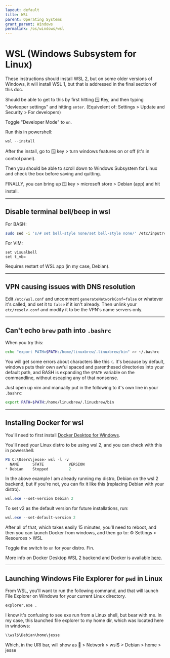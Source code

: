 ```yaml
---
layout: default
title: WSL
parent: Operating Systems
grant_parent: Windows
permalink: /os/windows/wsl
---
```


# WSL (Windows Subsystem for Linux)
These instructions should install WSL 2, but on some older versions of Windows, it will install WSL 1, but that is addressed in the final section of this doc.

Should be able to get to this by first hitting 🪟 Key, and then typing "devleoper settings" and hitting `enter`. 
(Equivelent of: Settings > Update and Security > For developers)

Toggle "Developer Mode" to `on`.

Run this in powershell:
```powershell
wsl --install
```

After the install, go to 🪟 key > turn windows features on or off (it's in control panel).

Then you should be able to scroll down to Windows Subsystem for Linux and check the box before saving and quitting.

FINALLY, you can bring up 🪟 key > microsoft store > Debian (app) and hit install.

---
## Disable terminal bell/beep in wsl

For BASH:
```bash
sudo sed -i 's/# set bell-style none/set bell-style none/' /etc/inputrc
```

For VIM:
```vim
set visualbell
set t_vb=
```
Requires restart of WSL app (in my case, Debian).

---
## VPN causing issues with DNS resolution
Edit `/etc/wsl.conf` and uncomment `generateNetworkConf=false` or whatever it's called, and set it to `false` if it isn't already. Then unlink your `etc/resolv.conf` and modify it to be the VPN's name servers only.

---
## Can't echo `brew` path into `.bashrc`

When you try this:

```bash
echo "export PATH=$PATH:/home/linuxbrew/.linuxbrew/bin" >> ~/.bashrc
```

You will get some errors about characters like this `(`. It's because by default, windows puts their own awful spaced and parenthesed directories into your default path, and BASH is expanding the `$PATH` variable on the commandline, without escaping any of that nonsense.

Just open up vim and manually put in the following to it's own line in your `.bashrc`:

```bash
export PATH=$PATH:/home/linuxbrew/.linuxbrew/bin
```

---
## Installing Docker for wsl
You'll need to first install [Docker Desktop for Windows](https://docs.docker.com/desktop/windows/install/).

You'll need your Linux distro to be using wsl 2, and you can check with this in powershell:
```powershell
PS C:\Users\jesse> wsl -l -v
  NAME      STATE           VERSION
* Debian    Stopped         2
```

In the above example I am already running my distro, Debian on the wsl 2 backend, but if you're not, you can fix it like this (replacing Debian with your distro).
```powershell
wsl.exe --set-version Debian 2
```

To set v2 as the default version for future installations, run:
```powershell
wsl.exe --set-default-version 2
```

After all of that, which takes easily 15 minutes, you'll need to reboot, and then you can launch Docker from windows, and then go to:
⚙️ Settings > Resources > WSL

Toggle the switch to `on` for your distro. Fin.

More info on Docker Desktop WSL 2 backend and Docker is available [here](https://docs.docker.com/desktop/windows/wsl/).

---
## Launching Windows File Explorer for `pwd` in Linux
From WSL, you'll want to run the following command, and that will launch File Explorer on Windows for your current Linux directory.

```bash
explorer.exe .
```

I know it's confusing to see exe run from a Linux shell, but bear with me. In my case, this launched file explorer to my home dir, which was located here in windows:
```powershell
\\wsl$\Debian\home\jesse
```
Which, in the URI bar, will show as 📂 > Network > wsl$ > Debian > home > jesse
